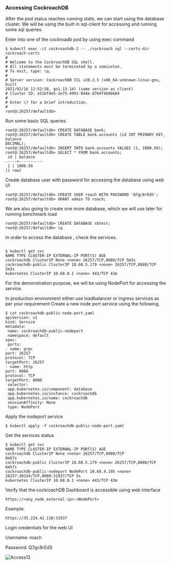 ### Accessing CockroachDB

After the pod status reaches running state, we can start using the database cluster. We will be using the
built in sql-client for accessing and running some sql queries.

Enter into one of the cockroadb pod by using exec command

```
$ kubectl exec -it cockroachdb-2 -- ./cockroach sql --certs-dir cockroach-certs
#
# Welcome to the CockroachDB SQL shell.
# All statements must be terminated by a semicolon.
# To exit, type: \q.
#
# Server version: CockroachDB CCL v20.2.5 (x86_64-unknown-linux-gnu, built
2021/02/16 12:52:58, go1.13.14) (same version as client)
# Cluster ID: e51bfde5-2e75-4991-844e-d769f4b9b684
#
# Enter \? for a brief introduction.
#
root@:26257/defaultdb>

```

Run some basic SQL queries

```
root@:26257/defaultdb> CREATE DATABASE bank;
root@:26257/defaultdb> CREATE TABLE bank.accounts (id INT PRIMARY KEY, balance
DECIMAL);
root@:26257/defaultdb> INSERT INTO bank.accounts VALUES (1, 1000.50);
root@:26257/defaultdb> SELECT * FROM bank.accounts;
 id | balance
-----+----------
 1 | 1000.50
(1 row)

```

Create database user with password for accessing the database using web UI

```
root@:26257/defaultdb> CREATE USER roach WITH PASSWORD 'Q7gc8rEdS';
root@:26257/defaultdb> GRANT admin TO roach;

```

We are also going to create one more database, which we will use later for running benchmark load

```
root@:26257/defaultdb> CREATE DATABASE sbtest;
root@:26257/defaultdb> \q

```

In order to access the database , check the services.

```

$ kubectl get svc
NAME TYPE CLUSTER-IP EXTERNAL-IP PORT(S) AGE
cockroachdb ClusterIP None <none> 26257/TCP,8080/TCP 5m3s
cockroachdb-public ClusterIP 10.68.5.179 <none> 26257/TCP,8080/TCP 5m3s
kubernetes ClusterIP 10.68.0.1 <none> 443/TCP 41m

```

For the demonstration purpose, we will be using NodePort for accessing the service.

In production environment either use loadbalancer or ingress services as per your requirement
Create a new node port service using the following.

```
$ cat cockroachdb-public-node-port.yaml
apiVersion: v1
kind: Service
metadata:
 name: cockroachdb-public-nodeport
 namespace: default
spec:
 ports:
- name: grpc
port: 26257
protocol: TCP
targetPort: 26257
- name: http
port: 8080
protocol: TCP
targetPort: 8080
 selector:
 app.kubernetes.io/component: database
 app.kubernetes.io/instance: cockroachdb
 app.kubernetes.io/name: cockroachdb
 sessionAffinity: None
 type: NodePort
```

Apply the nodeport service

```
$ kubectl apply -f cockroachdb-public-node-port.yaml
```

Get the services status

```
$ kubectl get svc
NAME TYPE CLUSTER-IP EXTERNAL-IP PORT(S) AGE
cockroachdb ClusterIP None <none> 26257/TCP,8080/TCP
6m57s
cockroachdb-public ClusterIP 10.68.5.179 <none> 26257/TCP,8080/TCP
6m57s
cockroachdb-public-nodeport NodePort 10.68.4.195 <none>
26257:30324/TCP,8080:31937/TCP 5s
kubernetes ClusterIP 10.68.0.1 <none> 443/TCP 43m
```

Verify that the cockroachDB Dashboard is accessible using web interface

```
https://<any_node_external-ip>:<NodePort>

```

Example:

```
https://35.224.42.110:31937

```

Login credentials for the web UI

Username: roach

Password: Q7gc8rEdS

![Access12](assets/data/cockroach-workload/images/12.jpg)
